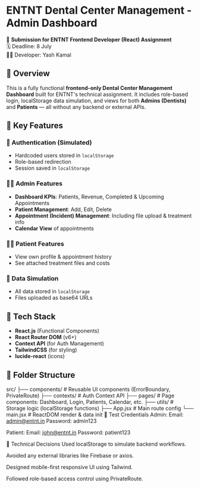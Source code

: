 # ENTNT Dental Center Management - Admin Dashboard

🚀 **Submission for ENTNT Frontend Developer (React) Assignment**  
🗓️ Deadline: 8 July  
🧑‍💻 Developer: Yash Kamal



## 📌 Overview

This is a fully functional **frontend-only Dental Center Management Dashboard** built for ENTNT's technical assignment. It includes role-based login, localStorage data simulation, and views for both **Admins (Dentists)** and **Patients** — all without any backend or external APIs.



## 🧠 Key Features

### 🔐 Authentication (Simulated)
- Hardcoded users stored in `localStorage`
- Role-based redirection
- Session saved in `localStorage`

### 🧑‍⚕️ Admin Features
- **Dashboard KPIs**: Patients, Revenue, Completed & Upcoming Appointments
- **Patient Management**: Add, Edit, Delete
- **Appointment (Incident) Management**: Including file upload & treatment info
- **Calendar View** of appointments

### 🙋‍♂️ Patient Features
- View own profile & appointment history
- See attached treatment files and costs

### 💾 Data Simulation
- All data stored in `localStorage`
- Files uploaded as base64 URLs



## 🔧 Tech Stack

- **React.js** (Functional Components)
- **React Router DOM** (v6+)
- **Context API** (for Auth Management)
- **TailwindCSS** (for styling)
- **lucide-react** (icons)



## 📂 Folder Structure
src/
├── components/ # Reusable UI components (ErrorBoundary, PrivateRoute)
├── contexts/ # Auth Context API
├── pages/ # Page components: Dashboard, Login, Patients, Calendar, etc.
├── utils/ # Storage logic (localStorage functions)
├── App.jsx # Main route config
└── main.jsx # ReactDOM render & data init
🧪 Test Credentials
Admin:
Email: admin@entnt.in
Password: admin123

Patient:
Email: john@entnt.in
Password: patient123

💬 Technical Decisions
Used localStorage to simulate backend workflows.

Avoided any external libraries like Firebase or axios.

Designed mobile-first responsive UI using Tailwind.

Followed role-based access control using PrivateRoute.

